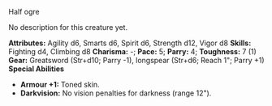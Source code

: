 Half ogre

No description for this creature yet.

**Attributes:** Agility d6, Smarts d6, Spirit d6, Strength d12, Vigor
d8
**Skills:** Fighting d4, Climbing d8
**Charisma:** -; **Pace:** 5; **Parry:** 4; **Toughness:** 7 (1)
**Gear:** Greatsword (Str+d10; Parry -1), longspear (Str+d6; Reach 1";
Parry +1)
**Special Abilities**
- **Armour +1:** Toned skin.
- **Darkvision:** No vision penalties for darkness (range 12").

